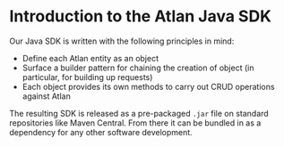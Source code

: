 
# Introduction to the Atlan Java SDK

Our Java SDK is written with the following principles in mind:

- Define each Atlan entity as an object
- Surface a builder pattern for chaining the creation of object (in particular, for building up requests)
- Each object provides its own methods to carry out CRUD operations against Atlan

The resulting SDK is released as a pre-packaged `.jar` file on standard repositories like Maven Central. From there it can be bundled in as a dependency for any other software development.
